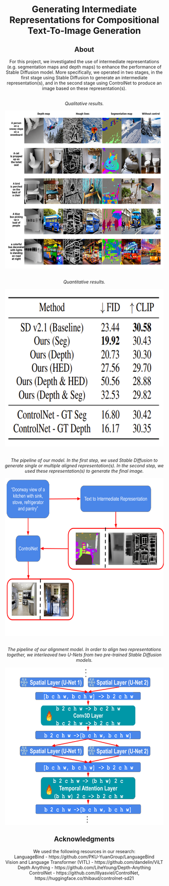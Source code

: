 <!-- Intro-->

<!--
* Thanks for reviewing my Project-README-Template! 
* 
* Read the comments for an easy step by step guide. Enjoy!
-->

<!-- Logo Section  --> <!-- Required -->

<!--
* Insert your github profile URL in the <a> "href" attribute bellow (line-25)
* 
* Insert an image URL in the <img> "src" attribute bellow. (line-26)
-->
<div align="center">
    <a href="https://github.com/RANG1991" target="_blank">
    </a>
</div>


<!-- Project title 
* use a dynamic typing-SvG here https://readme-typing-svg.demolab.com/demo/
*
*  Instead you can type your project name after a # header
-->

<div align="center">
    <h1>Generating Intermediate Representations for Compositional Text-To-Image Generation</h1>
</div>

<div align="center">
    <h2>About</h2>
</div>
<!-- 
* information about the project 
* 
* keep it short and sweet
-->
<div align="center">
For this project, we investigated the use of intermediate representations (e.g. segmentation maps and depth maps) to enhance the performance of Stable Diffusion model. More specifically, we operated in two stages, in the first stage using Stable Diffusion to generate an intermediate representation(s), and in the second stage using ControlNet to produce an image based on these representation(s).
</div>

</br>
<div align="center">
  <p><em>Qualitative results.</em></p>
  <img src="https://github.com/RANG1991/Public-Intermediate-Semantics-For-Generation/blob/main/static/images/Results_Figure_separate_controls.png" 
  alt="qualitative_results" 
  style="width:700px;height:500px;">
</div>

</br>
<div align="center">
  <p><em>Quantitative results.</em></p>
  <img src="https://github.com/RANG1991/Public-Intermediate-Semantics-For-Generation/blob/main/static/images/Results_FID_CLIP.png" 
  alt="quantative_results" 
  style="width:700px;height:500px;">
</div>

</br>
<div align="center">
  <p><em>The pipeline of our model. In the first step, we used Stable Diffusion to generate single or multiple aligned representation(s). In the second step, we used these representation(s) to generate the final image.</em></p>
  <img src="https://github.com/RANG1991/Public-Intermediate-Semantics-For-Generation/blob/main/static/images/Pipeline_Figure_separate_controls.png" 
  alt="Pipeline_model" 
  style="width:800px;height:500px;">
</div>

</br>
<div align="center">
  <p><em>The pipeline of our alignment model. In order to align two representations together, we interleaved two U-Nets from two pre-trained Stable Diffusion models.</em></p>
  <img src="https://github.com/RANG1991/Public-Intermediate-Semantics-For-Generation/blob/main/static/images/Pipeline_Figure_2_controls_detailed.png" 
  alt="Pipeline_alignment_model" 
  style="width:800px;height:500px;">
</div>

<div align="center">
    <h2>Acknowledgments</h2>
    We used the following resources in our research:
    </br>
    LanguageBind - https://github.com/PKU-YuanGroup/LanguageBind
    </br>
    Vision and Language Transformer (VITL) - https://github.com/dandelin/ViLT
    </br>
    Depth Anything - https://github.com/LiheYoung/Depth-Anything
    </br>
    ControlNet - https://github.com/lllyasviel/ControlNet, https://huggingface.co/thibaud/controlnet-sd21
</div>
